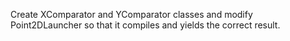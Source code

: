 Create XComparator and YComparator classes and modify Point2DLauncher so that it compiles and yields the correct result.